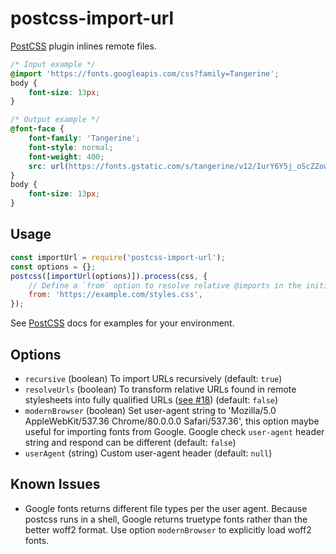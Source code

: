 # postcss-import-url

[PostCSS](https://github.com/postcss/postcss) plugin inlines remote files.

```css
/* Input example */
@import 'https://fonts.googleapis.com/css?family=Tangerine';
body {
    font-size: 13px;
}
```

```css
/* Output example */
@font-face {
    font-family: 'Tangerine';
    font-style: normal;
    font-weight: 400;
    src: url(https://fonts.gstatic.com/s/tangerine/v12/IurY6Y5j_oScZZow4VOxCZZM.woff2) format('woff2');
}
body {
    font-size: 13px;
}
```

## Usage

```js
const importUrl = require('postcss-import-url');
const options = {};
postcss([importUrl(options)]).process(css, {
    // Define a `from` option to resolve relative @imports in the initial css to a url.
    from: 'https://example.com/styles.css',
});
```

See [PostCSS](https://github.com/postcss/postcss#usage) docs for examples for your environment.

## Options

-   `recursive` (boolean) To import URLs recursively (default: `true`)
-   `resolveUrls` (boolean) To transform relative URLs found in remote stylesheets into fully qualified URLs ([see #18](https://github.com/unlight/postcss-import-url/pull/18)) (default: `false`)
-   `modernBrowser` (boolean) Set user-agent string to 'Mozilla/5.0 AppleWebKit/537.36 Chrome/80.0.0.0 Safari/537.36', this option maybe useful for importing fonts from Google. Google check `user-agent` header string and respond can be different (default: `false`)
-   `userAgent` (string) Custom user-agent header (default: `null`)

## Known Issues

-   Google fonts returns different file types per the user agent. Because postcss runs in a shell,
    Google returns truetype fonts rather than the better woff2 format.
    Use option `modernBrowser` to explicitly load woff2 fonts.
